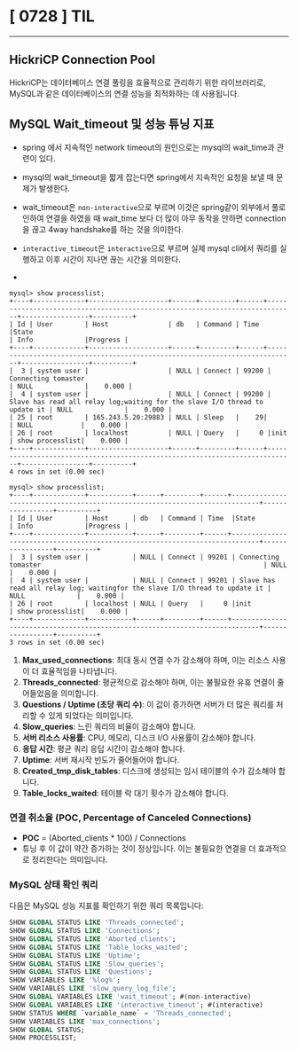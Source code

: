 # [ 0728 ] TIL

--- 


## HickriCP Connection Pool
HickriCP는 데이터베이스 연결 풀링을 효율적으로 관리하기 위한 라이브러리로, MySQL과 같은 데이터베이스의 연결 성능을 최적화하는 데 사용됩니다.

## MySQL Wait_timeout 및 성능 튜닝 지표

- spring 에서 지속적인 network timeout의 원인으로는 mysql의 wait_time과 관련이 있다. 
- mysql의 wait_timeout을 짧게 잡는다면 spring에서 지속적인 요청을 보낼 때 문제가 발생한다.

- wait_timeout은 `non-interactive`으로 부르며 이것은 spring같이 외부에서 풀로 인하여 연결을 하였을 때 wait_time 보다 더 많이 아무 동작을 안하면 connection을 끊고 4way handshake를 하는 것을 의미한다.

- `interactive_timeout`은 `interactive`으로 부르며 실제 mysql cli에서 쿼리를 실행하고 이후 시간이 지나면 끊는 시간을 의미한다.


- 

```
mysql> show processlist;
+----+-------------+--------------------+------+---------+------+-----------------------------------------------------------------------------+-----------------+----------+
| Id | User        | Host               | db   | Command | Time  |State                                                                       | Info             |Progress |
+----+-------------+--------------------+------+---------+------+-----------------------------------------------------------------------------+-----------------+----------+
|  3 | system user |                    | NULL | Connect | 99200 | Connecting tomaster                                                        | NULL             |    0.000 |
|  4 | system user |                    | NULL | Connect | 99200 | Slave has read all relay log;waiting for the slave I/O thread to update it | NULL             |    0.000 |
| 25 | root        | 165.243.5.20:29883 | NULL | Sleep   |    29|                                                                             | NULL            |    0.000 |
| 26 | root        | localhost          | NULL | Query   |     0 |init                                                                        | show processlist|    0.000 |
+----+-------------+--------------------+------+---------+------+-----------------------------------------------------------------------------+-----------------+----------+
4 rows in set (0.00 sec)
 
mysql> show processlist;
+----+-------------+-----------+------+---------+------+-----------------------------------------------------------------------------+-----------------+----------+
| Id | User        | Host      | db   | Command | Time  |State                                                                       | Info             |Progress |
+----+-------------+-----------+------+---------+------+-----------------------------------------------------------------------------+-----------------+----------+
|  3 | system user |           | NULL | Connect | 99201 | Connecting tomaster                                                        | NULL             |    0.000 |
|  4 | system user |           | NULL | Connect | 99201 | Slave has read all relay log; waitingfor the slave I/O thread to update it | NULL             |    0.000 |
| 26 | root        | localhost | NULL | Query   |     0 |init                                                                        | show processlist|    0.000 |
+----+-------------+-----------+------+---------+------+-----------------------------------------------------------------------------+-----------------+----------+
3 rows in set (0.00 sec)

```



1. **Max_used_connections**: 최대 동시 연결 수가 감소해야 하며, 이는 리소스 사용이 더 효율적임을 나타냅니다.
2. **Threads_connected**: 평균적으로 감소해야 하며, 이는 불필요한 유휴 연결이 줄어들었음을 의미합니다.
3. **Questions / Uptime (초당 쿼리 수)**: 이 값이 증가하면 서버가 더 많은 쿼리를 처리할 수 있게 되었다는 의미입니다.
4. **Slow_queries**: 느린 쿼리의 비율이 감소해야 합니다.
5. **서버 리소스 사용률**: CPU, 메모리, 디스크 I/O 사용률이 감소해야 합니다.
6. **응답 시간**: 평균 쿼리 응답 시간이 감소해야 합니다.
7. **Uptime**: 서버 재시작 빈도가 줄어들어야 합니다.
8. **Created_tmp_disk_tables**: 디스크에 생성되는 임시 테이블의 수가 감소해야 합니다.
9. **Table_locks_waited**: 테이블 락 대기 횟수가 감소해야 합니다.

### 연결 취소율 (POC, Percentage of Canceled Connections)
- **POC** = (Aborted_clients * 100) / Connections
- 튜닝 후 이 값이 약간 증가하는 것이 정상입니다. 이는 불필요한 연결을 더 효과적으로 정리한다는 의미입니다.

### MySQL 상태 확인 쿼리
다음은 MySQL 성능 지표를 확인하기 위한 쿼리 목록입니다:
```sql
SHOW GLOBAL STATUS LIKE 'Threads_connected';
SHOW GLOBAL STATUS LIKE 'Connections';
SHOW GLOBAL STATUS LIKE 'Aborted_clients';
SHOW GLOBAL STATUS LIKE 'Table_locks_waited';
SHOW GLOBAL STATUS LIKE 'Uptime';
SHOW GLOBAL STATUS LIKE 'Slow_queries';
SHOW GLOBAL STATUS LIKE 'Questions';
SHOW VARIABLES LIKE '%log%';
SHOW VARIABLES LIKE 'slow_query_log_file';
SHOW GLOBAL VARIABLES LIKE 'wait_timeout'; #(non-interactive)
SHOW GLOBAL VARIABLES LIKE 'interactive_timeout'; #(interactive)
SHOW STATUS WHERE `variable_name` = 'Threads_connected';
SHOW VARIABLES LIKE 'max_connections';
SHOW GLOBAL STATUS;
SHOW PROCESSLIST;
```